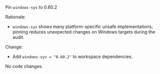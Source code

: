 Pin `windows-sys` to 0.60.2

Rationale:
- `windows-sys` shows many platform-specific unsafe implementations; pinning reduces unexpected changes on Windows targets during the audit.

Change:
- Add `windows-sys = "0.60.2"` to workspace dependencies.

No code changes.
